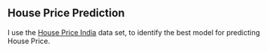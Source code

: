 ## House Price Prediction

I use the [House Price India](https://data.world/dataindianset2000/house-price-india) data set, to identify the best model for predicting House Price.
